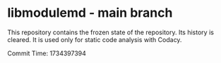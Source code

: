 # libmodulemd - main branch

This repository contains the frozen state of the repository.
Its history is cleared. It is used only for static code
analysis with Codacy.

Commit Time: 1734397394